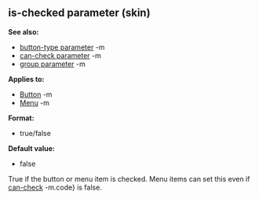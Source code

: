 ## is-checked parameter (skin)
**See also:**
*   [button-type parameter](/ref/%7Bskin%7D/param/button-type.md) -m
*   [can-check parameter](/ref/%7Bskin%7D/param/can-check.md) -m
*   [group parameter](/ref/%7Bskin%7D/param/group.md) -m
<!-- -->
**Applies to:**
*   [Button](/ref/%7Bskin%7D/control/button.md) -m
*   [Menu](/ref/%7Bskin%7D/control/menu.md) -m
<!-- -->
**Format:**
*   true/false
<!-- -->
**Default value:**
*   false


True if the button or menu item is checked. Menu items can set
this even if [can-check](/ref/%7Bskin%7D/param/can-check.md) -m.code} is false.
